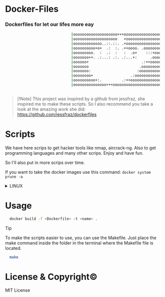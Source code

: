 # Docker-Files

### Dockerfiles for let our lifes more eay

```sh
                              |oooooooooooooooooooo+++ooooooooooooooooo|
                              |oooooooooooooooooooo   +oooooooooooooooo|
                              |ooooooooooooo..::.::. .+oooooooooooooooo|
                              |oooooooooo+o+  .:  :. .++oooo. .oooooooo|
                              |ooooooooo.  :  .:  :   :  .o+    :::+ooo|
                              |ooooooo++. .:...: .:. .:...+:      .oooo|
                              |oooooo+                        .:++ooooo|
                              |ooooooo                       .ooooooooo|
                              |ooooooo:                     :oooooooooo|
                              |oooooooo+                 .:oooooooooooo|
                              |oooooooooo+:.         .:++oooooooooooooo|
                              |ooooooooooooooo+++oooooooooooooooooooooo|
                   
```
>  [!Note]
> This project was inspired by a github from jessfraz, she inspired me to make these scripts. So I also recommend you take a look at the amazing work she did: https://github.com/jessfraz/dockerfiles

# Scripts

We have here scrips to get hacker tools like nmap, aircrack-ng. Also to get programming languages and many other scrips. Enjoy and have fun.

So I'll also put in more scrips over time.

If you want to take the docker images use this command: `docker system prune -a`

<details>
  
<summary>LINUX</summary>
  
### LINUX folder

In the linux folder you have scripts to install things needed to run linux and packages that are of great value to linux.

| folder |  Links |
| ------ | ------ |
| LINUX | https://github.com/suchsoak/Docker-Files/blob/main/linux/linux.md

</details>

# Usage

```sh
  docker build -f <Dockerfile> -t <name> .
```

>[!TIP]
>To make the scripts easier to use, you can use the Makefile. Just place the make command inside the folder in the terminal where the Makefile file is located.

```sh
  make
```

# License & Copyright©️
MIT License
